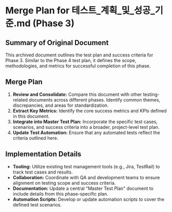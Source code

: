 # Merge Plan for 테스트_계획_및_성공_기준.md (Phase 3)

## Summary of Original Document
This archived document outlines the test plan and success criteria for Phase 3. Similar to the Phase 4 test plan, it defines the scope, methodologies, and metrics for successful completion of this phase.

## Merge Plan
1.  **Review and Consolidate:** Compare this document with other testing-related documents across different phases. Identify common themes, discrepancies, and areas for standardization.
2.  **Extract Key Metrics:** Identify the core success metrics and KPIs defined in this document.
3.  **Integrate into Master Test Plan:** Incorporate the specific test cases, scenarios, and success criteria into a broader, project-level test plan.
4.  **Update Test Automation:** Ensure that any automated tests reflect the criteria outlined here.

## Implementation Details
-   **Tooling:** Utilize existing test management tools (e.g., Jira, TestRail) to track test cases and results.
-   **Collaboration:** Coordinate with QA and development teams to ensure alignment on testing scope and success criteria.
-   **Documentation:** Update a central "Master Test Plan" document to include details from this phase-specific plan.
-   **Automation Scripts:** Develop or update automation scripts to cover the defined test scenarios.
